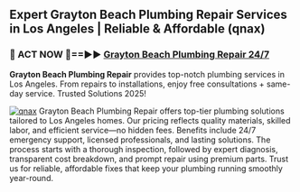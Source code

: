 ## Expert Grayton Beach Plumbing Repair Services in Los Angeles | Reliable & Affordable (qnax)  

<h3>🚿 ACT NOW 🌟==►► <a href="https://tinyurl.com/2ne6vx2x" rel="nofollow">Grayton Beach Plumbing Repair 24/7</a></h3>

**Grayton Beach Plumbing Repair** provides top-notch plumbing services in Los Angeles. From repairs to installations, enjoy free consultations + same-day service. Trusted Solutions 2025!

[![qnax](https://i.imgur.com/4PFF4AK.jpeg)](https://tinyurl.com/2ne6vx2x)
Grayton Beach Plumbing Repair offers top-tier plumbing solutions tailored to Los Angeles homes. Our pricing reflects quality materials, skilled labor, and efficient service—no hidden fees. Benefits include 24/7 emergency support, licensed professionals, and lasting solutions. The process starts with a thorough inspection, followed by expert diagnosis, transparent cost breakdown, and prompt repair using premium parts. Trust us for reliable, affordable fixes that keep your plumbing running smoothly year-round.